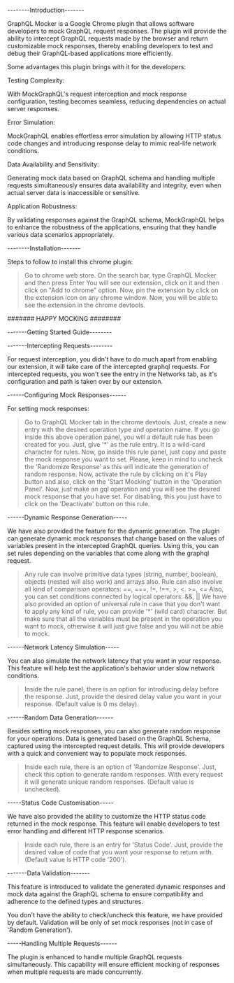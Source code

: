 --------Introduction-------

GraphQL Mocker is a Google Chrome plugin that allows software developers to mock GraphQL request responses. 
The plugin will provide the ability to intercept GraphQL requests made by the browser and return customizable mock responses, 
thereby enabling developers to test and debug their GraphQL-based applications more efficiently. 


Some advantages this plugin brings with it for the developers:

Testing Complexity: 

With MockGraphQL's request interception and mock response configuration, testing becomes seamless, reducing dependencies on actual server responses.

Error Simulation: 

MockGraphQL enables effortless error simulation by allowing HTTP status code changes and introducing response delay to mimic real-life network conditions.

Data Availability and Sensitivity:

Generating mock data based on GraphQL schema and handling multiple requests simultaneously ensures data availability and integrity, even when actual server data is inaccessible or sensitive.

Application Robustness: 

By validating responses against the GraphQL schema, MockGraphQL helps to enhance the robustness of the applications, ensuring that they handle various data scenarios appropriately.


--------Installation-------

Steps to follow to install this chrome plugin: 

> Go to chrome web store.
> On the search bar, type GraphQL Mocker and then press Enter
> You will see our extension, click on it and then click on "Add to chrome" option.
> Now, pin the extension by click on the extension icon on any chrome window.
> Now, you will be able to see the extension in the chrome devtools.
  
####### HAPPY MOCKING ########


-------Getting Started Guide--------

-------Intercepting Requests--------

For request interception, you didn't have to do much apart from enabling our extension, it will take care of the intercepted graphql requests.
For intercepted requests, you won't see the entry in the Networks tab, as it's configuration and path is taken over by our extension.


------Configuring Mock Responses------

For setting mock responses:

> Go to GraphQL Mocker tab in the chrome devtools.
> Just, create a new entry with the desired operation type and operation name.
> If you go inside this above operation panel, you will a default rule has been created for you.
> Just, give '*' as the rule entry. It is a wild-card character for rules.
> Now, go inside this rule panel, just copy and paste the mock response you want to set.
> Please, keep in mind to uncheck the 'Randomize Response' as this will indicate the generation of random response.
> Now, activate the rule by clicking on it's Play button and also, click on the 'Start Mocking' button in the 'Operation Panel'.
> Now, just make an gql operation and you will see the desired mock response that you have set.
> For disabling, this you just have to click on the 'Deactivate' button on this rule.


------Dynamic Response Generation-----

We have also provided the feature for the dynamic generation.
The plugin can generate dynamic mock responses that change based on the values of variables present in the intercepted GraphQL queries.
Using this, you can set rules depending on the variables that come along with the graphql request.

> Any rule can involve primitive data types (string, number, boolean), objects (nested will also work) and arrays also.
> Rule can also involve all kind of comparision operators: ==, ===, !=, !==, >, <. >=, <=
> Also, you can set conditions connected by logical operators: &&, ||
> We have also provided an option of universal rule in case that you don't want to apply any kind of rule, you can provide '*' (wild card) character.
> But make sure that all the variables must be present in the operation you want to mock, otherwise it will just give false and you will not be able to mock.


------Network Latency Simulation-----

You can also simulate the network latency that you want in your response.
This feature will help test the application's behavior under slow network conditions.

> Inside the rule panel, there is an option for introducing delay before the response. 
> Just, provide the desired delay value you want in your response.
> (Default value is 0 ms delay).


------Random Data Generation------

Besides setting mock responses, you can also generate random response for your operations. 
Data is generated based on the GraphQL Schema, captured using the intercepted request details.
This will provide developers with a quick and convenient way to populate mock responses. 

> Inside each rule, there is an option of 'Randomize Response'. 
> Just, check this option to generate random responses.
> With every request it will generate unique random responses.
> (Default value is unchecked).


-----Status Code Customisation-----

We have also provided the ability to customize the HTTP status code returned in the mock response. 
This feature will enable developers to test error handling and different HTTP response scenarios. 

> Inside each rule, there is an entry for 'Status Code'.
> Just, provide the desired value of code that you want your response to return with.
> (Default value is HTTP code '200').


-------Data Validation-------

This feature is introduced to validate the generated dynamic responses and mock data against the GraphQL schema to ensure compatibility and adherence to the defined types and structures.

You don't have the ability to check/uncheck this feature, we have provided by default.
Validation will be only of set mock responses (not in case of 'Random Generation').


-----Handling Multiple Requests------

The plugin is enhanced to handle multiple GraphQL requests simultaneously. 
This capability will ensure efficient mocking of responses when multiple requests are made concurrently. 


